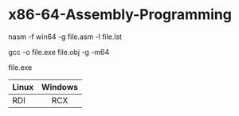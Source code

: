 # x86-64-Assembly-Programming

nasm -f win64 -g file.asm -l file.lst 

gcc -o file.exe file.obj -g -m64

file.exe

| Linux| Windows|
| ---- |:------:|
| RDI  | RCX    |
